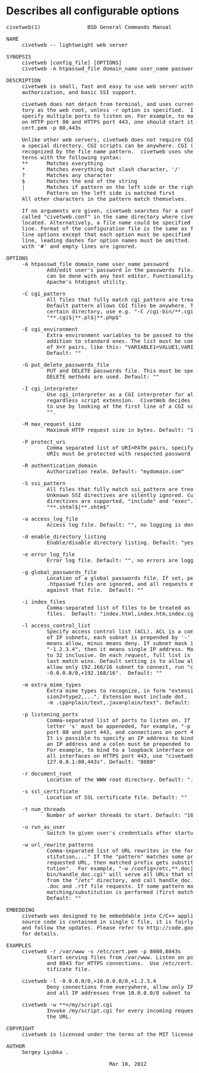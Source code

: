 # Describes all configurable options

<pre>
civetweb(1)               BSD General Commands Manual              civetweb(1)

NAME
     civetweb -- lightweight web server

SYNOPSIS
     civetweb [config_file] [OPTIONS]
     civetweb -A htpasswd_file domain_name user_name password

DESCRIPTION
     civetweb is small, fast and easy to use web server with CGI, SSL, MD5
     authorization, and basic SSI support.

     civetweb does not detach from terminal, and uses current working direc-
     tory as the web root, unless -r option is specified.  It is possible to
     specify multiple ports to listen on. For example, to make civetweb listen
     on HTTP port 80 and HTTPS port 443, one should start it as: civetweb -s
     cert.pem -p 80,443s

     Unlike other web servers, civetweb does not require CGI scripts be put in
     a special directory. CGI scripts can be anywhere. CGI (and SSI) files are
     recognized by the file name pattern.  civetweb uses shell-like glob pat-
     terns with the following syntax:
     **      Matches everything
     *       Matches everything but slash character, '/'
     ?       Matches any character
     $       Matches the end of the string
     |       Matches if pattern on the left side or the right side matches.
             Pattern on the left side is matched first
     All other characters in the pattern match themselves.

     If no arguments are given, civetweb searches for a configuration file
     called "civetweb.conf" in the same directory where civetweb binary is
     located. Alternatively, a file name could be specified in the command
     line. Format of the configuration file is the same as for the command
     line options except that each option must be specified on a separate
     line, leading dashes for option names must be omitted.  Lines beginning
     with '#' and empty lines are ignored.

OPTIONS
     -A htpasswd_file domain_name user_name password
             Add/edit user's password in the passwords file. Deleting users
             can be done with any text editor. Functionality is similar to
             Apache's htdigest utility.

     -C cgi_pattern
             All files that fully match cgi_pattern are treated as CGI.
             Default pattern allows CGI files be anywhere. To restrict CGIs to
             certain directory, use e.g. "-C /cgi-bin/**.cgi".  Default:
             "**.cgi$|**.pl$|**.php$"

     -E cgi_environment
             Extra environment variables to be passed to the CGI script in
             addition to standard ones. The list must be comma-separated list
             of X=Y pairs, like this: "VARIABLE1=VALUE1,VARIABLE2=VALUE2".
             Default: ""

     -G put_delete_passwords_file
             PUT and DELETE passwords file. This must be specified if PUT or
             DELETE methods are used. Default: ""

     -I cgi_interpreter
             Use cgi_interpreter as a CGI interpreter for all CGI scripts
             regardless script extension.  CivetWeb decides which interpreter
             to use by looking at the first line of a CGI script.  Default:
             "".

     -M max_request_size
             Maximum HTTP request size in bytes. Default: "16384"

     -P protect_uri
             Comma separated list of URI=PATH pairs, specifying that given
             URIs must be protected with respected password files. Default: ""

     -R authentication_domain
             Authorization realm. Default: "mydomain.com"

     -S ssi_pattern
             All files that fully match ssi_pattern are treated as SSI.
             Unknown SSI directives are silently ignored. Currently, two SSI
             directives are supported, "include" and "exec".  Default:
             "**.shtml$|**.shtm$"

     -a access_log_file
             Access log file. Default: "", no logging is done.

     -d enable_directory_listing
             Enable/disable directory listing. Default: "yes"

     -e error_log_file
             Error log file. Default: "", no errors are logged.

     -g global_passwords_file
             Location of a global passwords file. If set, per-directory
             .htpasswd files are ignored, and all requests must be authorised
             against that file.  Default: ""

     -i index_files
             Comma-separated list of files to be treated as directory index
             files.  Default: "index.html,index.htm,index.cgi"

     -l access_control_list
             Specify access control list (ACL). ACL is a comma separated list
             of IP subnets, each subnet is prepended by '-' or '+' sign. Plus
             means allow, minus means deny. If subnet mask is omitted, like
             "-1.2.3.4", then it means single IP address. Mask may vary from 0
             to 32 inclusive. On each request, full list is traversed, and
             last match wins. Default setting is to allow all. For example, to
             allow only 192.168/16 subnet to connect, run "civetweb
             -0.0.0.0/0,+192.168/16".  Default: ""

     -m extra_mime_types
             Extra mime types to recognize, in form "extension1=type1,exten-
             sion2=type2,...". Extension must include dot.  Example: "civetweb
             -m .cpp=plain/text,.java=plain/text". Default: ""

     -p listening_ports
             Comma-separated list of ports to listen on. If the port is SSL, a
             letter 's' must be appeneded, for example, "-p 80,443s" will open
             port 80 and port 443, and connections on port 443 will be SSL-ed.
             It is possible to specify an IP address to bind to. In this case,
             an IP address and a colon must be prepended to the port number.
             For example, to bind to a loopback interface on port 80 and to
             all interfaces on HTTPS port 443, use "civetweb -p
             127.0.0.1:80,443s". Default: "8080"

     -r document_root
             Location of the WWW root directory. Default: "."

     -s ssl_certificate
             Location of SSL certificate file. Default: ""

     -t num_threads
             Number of worker threads to start. Default: "10"

     -u run_as_user
             Switch to given user's credentials after startup. Default: ""

     -w url_rewrite_patterns
             Comma-separated list of URL rewrites in the form of "pattern=sub-
             stitution,..." If the "pattern" matches some prefix of the
             requested URL, then matched prefix gets substituted with "substi-
             tution".  For example, "-w /config=/etc,**.doc|**.rtf=/cgi-
             bin/handle_doc.cgi" will serve all URLs that start with "/config"
             from the "/etc" directory, and call handle_doc.cgi script for
             .doc and .rtf file requests. If some pattern matches, no further
             matching/substitution is performed (first matching pattern wins).
             Default: ""

EMBEDDING
     civetweb was designed to be embeddable into C/C++ applications. Since the
     source code is contained in single C file, it is fairly easy to embed it
     and follow the updates. Please refer to http://code.google.com/p/civetweb
     for details.

EXAMPLES
     civetweb -r /var/www -s /etc/cert.pem -p 8080,8043s
             Start serving files from /var/www. Listen on port 8080 for HTTP,
             and 8043 for HTTPS connections.  Use /etc/cert.pem as SSL cer-
             tificate file.

     civetweb -l -0.0.0.0/0,+10.0.0.0/8,+1.2.3.4
             Deny connections from everywhere, allow only IP address 1.2.3.4
             and all IP addresses from 10.0.0.0/8 subnet to connect.

     civetweb -w **=/my/script.cgi
             Invoke /my/script.cgi for every incoming request, regardless of
             the URL.

COPYRIGHT
     civetweb is licensed under the terms of the MIT license.

AUTHOR
     Sergey Lyubka <valenok@gmail.com>.

                                 Mar 10, 2012
</pre>
